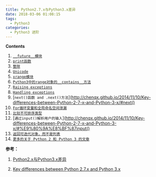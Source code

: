 ```yaml
---
title: Python2.7.x与Python3.x差异
date: 2018-03-06 01:08:15
tags:
  - Python3
categories:
  - Python3 进阶
---
```

**Contents**

1. [`__future__模块`](http://chenqx.github.io/2014/11/10/Key-differences-between-Python-2-7-x-and-Python-3-x/#__future__%E6%A8%A1%E5%9D%97)
2. [`print函数`](http://chenqx.github.io/2014/11/10/Key-differences-between-Python-2-7-x-and-Python-3-x/#print%E5%87%BD%E6%95%B0)
3. [`整除`](http://chenqx.github.io/2014/11/10/Key-differences-between-Python-2-7-x-and-Python-3-x/#%E6%95%B4%E9%99%A4)
4. [`Unicode`](http://chenqx.github.io/2014/11/10/Key-differences-between-Python-2-7-x-and-Python-3-x/#Unicode)
5. [`xrange模块`](http://chenqx.github.io/2014/11/10/Key-differences-between-Python-2-7-x-and-Python-3-x/#xrange%E6%A8%A1%E5%9D%97)
6. [`Python3中的range对象的__contains__方法`](http://chenqx.github.io/2014/11/10/Key-differences-between-Python-2-7-x-and-Python-3-x/#Python3%E4%B8%AD%E7%9A%84range%E5%AF%B9%E8%B1%A1%E7%9A%84__contains__%E6%96%B9%E6%B3%95)
7. [`Raising exceptions`](http://chenqx.github.io/2014/11/10/Key-differences-between-Python-2-7-x-and-Python-3-x/#Raising_exceptions)
8. [`Handling exceptions`](http://chenqx.github.io/2014/11/10/Key-differences-between-Python-2-7-x-and-Python-3-x/#Handling_exceptions)
9. [`next()函数 and .next()方法`](http://chenqx.github.io/2014/11/10/Key-differences-between-Python-2-7-x-and-Python-3-x/#next()
10. [`For循环变量和全局命名空间泄漏`](http://chenqx.github.io/2014/11/10/Key-differences-between-Python-2-7-x-and-Python-3-x/#For%E5%BE%AA%E7%8E%AF%E5%8F%98%E9%87%8F%E5%92%8C%E5%85%A8%E5%B1%80%E5%91%BD%E5%90%8D%E7%A9%BA%E9%97%B4%E6%B3%84%E6%BC%8F)
11. [`比较不可排序类型`](http://chenqx.github.io/2014/11/10/Key-differences-between-Python-2-7-x-and-Python-3-x/#%E6%AF%94%E8%BE%83%E4%B8%8D%E5%8F%AF%E6%8E%92%E5%BA%8F%E7%B1%BB%E5%9E%8B)
12. [`通过input()解析用户的输入`](http://chenqx.github.io/2014/11/10/Key-differences-between-Python-2-7-x-and-Python-3-x/#%E9%80%9A%E8%BF%87input()
13. [`返回可迭代对象，而不是列表`](http://chenqx.github.io/2014/11/10/Key-differences-between-Python-2-7-x-and-Python-3-x/#%E8%BF%94%E5%9B%9E%E5%8F%AF%E8%BF%AD%E4%BB%A3%E5%AF%B9%E8%B1%A1%EF%BC%8C%E8%80%8C%E4%B8%8D%E6%98%AF%E5%88%97%E8%A1%A8)
14. [`更多的关于 Python 2 和 Python 3 的文章`](http://chenqx.github.io/2014/11/10/Key-differences-between-Python-2-7-x-and-Python-3-x/#%E6%9B%B4%E5%A4%9A%E7%9A%84%E5%85%B3%E4%BA%8E_Python_2_%E5%92%8C_Python_3_%E7%9A%84%E6%96%87%E7%AB%A0)

 **参考：**
 1. [Python2.x与Python3.x差异](http://chenqx.github.io/2014/11/10/Key-differences-between-Python-2-7-x-and-Python-3-x/)

 2. [Key differences between Python 2.7.x and Python 3.x](http://nbviewer.jupyter.org/github/rasbt/python_reference/blob/master/tutorials/key_differences_between_python_2_and_3.ipynb?create=1)
